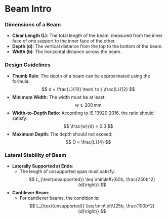 # Beam Intro

### Dimensions of a Beam
- **Clear Length (L)**: The total length of the beam, measured from the inner face of one support to the inner face of the other.
- **Depth (d)**: The vertical distance from the top to the bottom of the beam.
- **Width (b)**: The horizontal distance across the beam.

### Design Guidelines
- **Thumb Rule**: The depth of a beam can be approximated using the formula:
  $$
  d = \frac{L}{10} \text{ to } \frac{L}{12}
  $$
- **Minimum Width**: The width must be at least:
  $$
  w \geq 200 \, \text{mm}
  $$
- **Width-to-Depth Ratio**: According to IS 13920:2016, the ratio should satisfy:
  $$
  \frac{w}{d} > 0.3
  $$
- **Maximum Depth**: The depth should not exceed:
  $$
  D < \frac{L}{4}
  $$

### Lateral Stability of Beam
- **Laterally Supported at Ends**:
  - The length of unsupported span must satisfy:
    $$
    L_{\text{unsupported}} \leq \min\left\{60b, \frac{250b^2}{d}\right\}
    $$
- **Cantilever Beam**:
  - For cantilever beams, the condition is:
    $$
    L_{\text{unsupported}} \leq \min\left\{25b, \frac{100b^2}{d}\right\}
    $$